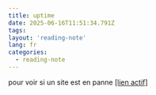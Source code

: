 ```yaml
---
title: uptime
date: 2025-06-16T11:51:34.791Z
tags:
layout: 'reading-note'
lang: fr
categories: 
  - reading-note
---
```

pour voir si un site est en panne 
<a href="https://thomas-iniguez-visioli.github.io/status/">[lien actif]</a>
